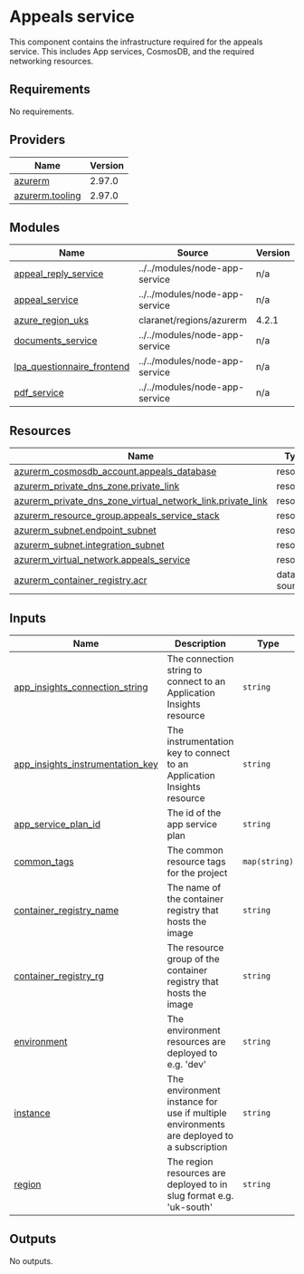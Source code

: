 # Appeals service

This component contains the infrastructure required for the appeals service. This includes App services, CosmosDB, and the required networking resources.

<!-- BEGINNING OF PRE-COMMIT-TERRAFORM DOCS HOOK -->
## Requirements

No requirements.

## Providers

| Name | Version |
|------|---------|
| <a name="provider_azurerm"></a> [azurerm](#provider\_azurerm) | 2.97.0 |
| <a name="provider_azurerm.tooling"></a> [azurerm.tooling](#provider\_azurerm.tooling) | 2.97.0 |

## Modules

| Name | Source | Version |
|------|--------|---------|
| <a name="module_appeal_reply_service"></a> [appeal\_reply\_service](#module\_appeal\_reply\_service) | ../../modules/node-app-service | n/a |
| <a name="module_appeal_service"></a> [appeal\_service](#module\_appeal\_service) | ../../modules/node-app-service | n/a |
| <a name="module_azure_region_uks"></a> [azure\_region\_uks](#module\_azure\_region\_uks) | claranet/regions/azurerm | 4.2.1 |
| <a name="module_documents_service"></a> [documents\_service](#module\_documents\_service) | ../../modules/node-app-service | n/a |
| <a name="module_lpa_questionnaire_frontend"></a> [lpa\_questionnaire\_frontend](#module\_lpa\_questionnaire\_frontend) | ../../modules/node-app-service | n/a |
| <a name="module_pdf_service"></a> [pdf\_service](#module\_pdf\_service) | ../../modules/node-app-service | n/a |

## Resources

| Name | Type |
|------|------|
| [azurerm_cosmosdb_account.appeals_database](https://registry.terraform.io/providers/hashicorp/azurerm/latest/docs/resources/cosmosdb_account) | resource |
| [azurerm_private_dns_zone.private_link](https://registry.terraform.io/providers/hashicorp/azurerm/latest/docs/resources/private_dns_zone) | resource |
| [azurerm_private_dns_zone_virtual_network_link.private_link](https://registry.terraform.io/providers/hashicorp/azurerm/latest/docs/resources/private_dns_zone_virtual_network_link) | resource |
| [azurerm_resource_group.appeals_service_stack](https://registry.terraform.io/providers/hashicorp/azurerm/latest/docs/resources/resource_group) | resource |
| [azurerm_subnet.endpoint_subnet](https://registry.terraform.io/providers/hashicorp/azurerm/latest/docs/resources/subnet) | resource |
| [azurerm_subnet.integration_subnet](https://registry.terraform.io/providers/hashicorp/azurerm/latest/docs/resources/subnet) | resource |
| [azurerm_virtual_network.appeals_service](https://registry.terraform.io/providers/hashicorp/azurerm/latest/docs/resources/virtual_network) | resource |
| [azurerm_container_registry.acr](https://registry.terraform.io/providers/hashicorp/azurerm/latest/docs/data-sources/container_registry) | data source |

## Inputs

| Name | Description | Type | Default | Required |
|------|-------------|------|---------|:--------:|
| <a name="input_app_insights_connection_string"></a> [app\_insights\_connection\_string](#input\_app\_insights\_connection\_string) | The connection string to connect to an Application Insights resource | `string` | n/a | yes |
| <a name="input_app_insights_instrumentation_key"></a> [app\_insights\_instrumentation\_key](#input\_app\_insights\_instrumentation\_key) | The instrumentation key to connect to an Application Insights resource | `string` | n/a | yes |
| <a name="input_app_service_plan_id"></a> [app\_service\_plan\_id](#input\_app\_service\_plan\_id) | The id of the app service plan | `string` | n/a | yes |
| <a name="input_common_tags"></a> [common\_tags](#input\_common\_tags) | The common resource tags for the project | `map(string)` | n/a | yes |
| <a name="input_container_registry_name"></a> [container\_registry\_name](#input\_container\_registry\_name) | The name of the container registry that hosts the image | `string` | n/a | yes |
| <a name="input_container_registry_rg"></a> [container\_registry\_rg](#input\_container\_registry\_rg) | The resource group of the container registry that hosts the image | `string` | n/a | yes |
| <a name="input_environment"></a> [environment](#input\_environment) | The environment resources are deployed to e.g. 'dev' | `string` | n/a | yes |
| <a name="input_instance"></a> [instance](#input\_instance) | The environment instance for use if multiple environments are deployed to a subscription | `string` | `"001"` | no |
| <a name="input_region"></a> [region](#input\_region) | The region resources are deployed to in slug format e.g. 'uk-south' | `string` | `"uk-south"` | no |

## Outputs

No outputs.
<!-- END OF PRE-COMMIT-TERRAFORM DOCS HOOK -->
